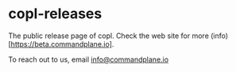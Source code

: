 # copl-releases

The public release page of copl.
Check the web site for more (info)[https://beta.commandplane.io].


To reach out to us, email info@commandplane.io
